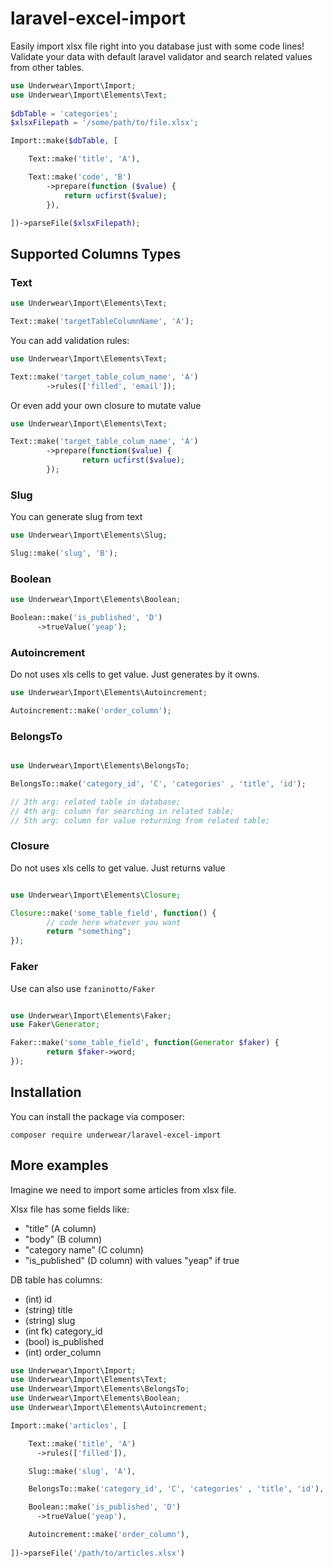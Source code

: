 # laravel-excel-import

Easily import xlsx file right into you database just with some code lines!
Validate your data with default laravel validator and search related values from other tables.

```php
use Underwear\Import\Import;
use Underwear\Import\Elements\Text;
        
$dbTable = 'categories';
$xlsxFilepath = '/some/path/to/file.xlsx';

Import::make($dbTable, [

    Text::make('title', 'A'),

    Text::make('code', 'B')
        ->prepare(function ($value) {
            return ucfirst($value);
        }),

])->parseFile($xlsxFilepath);
```

## Supported Columns Types
### Text
```php
use Underwear\Import\Elements\Text;

Text::make('targetTableColumnName', 'A');
```

You can add validation rules:
```php
use Underwear\Import\Elements\Text;

Text::make('target_table_colum_name', 'A')
        ->rules(['filled', 'email']);
```

Or even add your own closure to mutate value
```php
use Underwear\Import\Elements\Text;

Text::make('target_table_colum_name', 'A')
        ->prepare(function($value) {
                return ucfirst($value);
        });
```
### Slug
You can generate slug from text

```php
use Underwear\Import\Elements\Slug;

Slug::make('slug', 'B');
```
### Boolean
```php
use Underwear\Import\Elements\Boolean;

Boolean::make('is_published', 'D')
      ->trueValue('yeap');
```
### Autoincrement
Do not uses xls cells to get value. Just generates by it owns.
```php
use Underwear\Import\Elements\Autoincrement;

Autoincrement::make('order_column');
```
### BelongsTo
```php

use Underwear\Import\Elements\BelongsTo;

BelongsTo::make('category_id', 'C', 'categories' , 'title', 'id');

// 3th arg: related table in database;
// 4th arg: column for searching in related table;
// 5th arg: column for value returning from related table;
```

### Closure
Do not uses xls cells to get value. Just returns value
```php

use Underwear\Import\Elements\Closure;

Closure::make('some_table_field', function() {
        // code here whatever you want
        return "something";
});
```

### Faker
Use can also use `fzaninotto/Faker`
```php

use Underwear\Import\Elements\Faker;
use Faker\Generator;

Faker::make('some_table_field', function(Generator $faker) {
        return $faker->word;
});

```


## Installation
You can install the package via composer:

```
composer require underwear/laravel-excel-import
```

## More examples

Imagine we need to import some articles from xlsx file.

Xlsx file has some fields like:
*  "title" (A column)
*  "body" (B column)
*  "category name" (C column)
*  "is_published" (D column) with values "yeap" if true

DB table has columns:
*  (int) id
*  (string) title
*  (string) slug
*  (int fk) category_id
*  (bool) is_published
*  (int) order_column


```php
use Underwear\Import\Import;
use Underwear\Import\Elements\Text;
use Underwear\Import\Elements\BelongsTo;
use Underwear\Import\Elements\Boolean;
use Underwear\Import\Elements\Autoincrement;

Import::make('articles', [

    Text::make('title', 'A')
      ->rules(['filled']),

    Slug::make('slug', 'A'),

    BelongsTo::make('category_id', 'C', 'categories' , 'title', 'id'),

    Boolean::make('is_published', 'D')
      ->trueValue('yeap'),

    Autoincrement::make('order_column'),
  
])->parseFile('/path/to/articles.xlsx')

     
